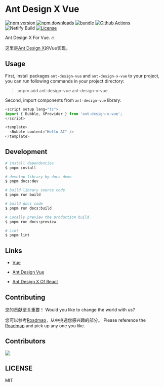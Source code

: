 # Ant Design X Vue

[![npm version][npm-version-src]][npm-version-href]
[![npm downloads][npm-downloads-src]][npm-downloads-href]
[![bundle][bundle-src]][bundle-href]
[![Github Actions][github-actions-src]][github-actions-href]
![Netlify Build][netlify-build-src]
[![License][license-src]][license-href]

Ant Design X For Vue. 🔥

这里是[Ant Design X](https://github.com/ant-design/x)的Vue实现。

## Usage

First, install packages `ant-design-vue` and `ant-design-x-vue` to your project, you can run following commands in your project directory:

> pnpm add ant-design-vue ant-design-x-vue

Second, import components from `ant-design-vue` library:

```ts
<script setup lang="ts">
import { Bubble, XProvider } from 'ant-design-x-vue';
</script>

<template>
  <Bubble content="Hello AI" />
</template>
```

## Development

```bash
# install dependencies
$ pnpm install

# develop library by docs demo
$ pnpm docs:dev

# build library source code
$ pnpm run build

# build docs code
$ pnpm run docs:build

# Locally preview the production build.
$ pnpm run docs:preview

# Lint
$ pnpm lint
```

## Links

* [Vue](https://vuejs.org/)

* [Ant Design Vue](https://www.antdv.com/)

* [Ant Design X Of React](https://x.ant.design/)

## Contributing

您的贡献至关重要！
Would you like to change the world with us?

您可以参考[Roadmap](https://github.com/wzc520pyfm/ant-design-x-vue/issues/1)，从中挑选您感兴趣的部分。
Please reference the [Roadmap](https://github.com/wzc520pyfm/ant-design-x-vue/issues/1) and pick up any one you like.

## Contributors

<a href="https://github.com/wzc520pyfm/ant-design-x-vue/graphs/contributors">
  <img src="https://contrib.rocks/image?repo=wzc520pyfm/ant-design-x-vue" />
</a>

## LICENSE

MIT

<!-- Badges -->

[npm-version-src]: https://img.shields.io/npm/v/ant-design-x-vue.svg?style=flat
[npm-version-href]: https://npmjs.com/package/ant-design-x-vue
[npm-downloads-src]: https://img.shields.io/npm/dm/ant-design-x-vue.svg?style=flat
[npm-downloads-href]: https://npmjs.com/package/ant-design-x-vue
[bundle-src]: https://img.shields.io/bundlephobia/minzip/ant-design-x-vue?style=flat
[bundle-href]: https://bundlephobia.com/result?p=ant-design-x-vue
[github-actions-src]: https://img.shields.io/github/actions/workflow/status/wzc520pyfm/ant-design-x-vue/ci.yml?branch=main&style=flat
[github-actions-href]: https://github.com/wzc520pyfm/ant-design-x-vue/actions?query=workflow%3Aci
[netlify-build-src]: https://img.shields.io/netlify/cb006e4e-afce-4c3e-9652-6f8a065b5b6e
[license-src]: https://img.shields.io/github/license/wzc520pyfm/ant-design-x-vue?style=flat
[license-href]: https://github.com/wzc520pyfm/ant-design-x-vue/blob/main/LICENSE
